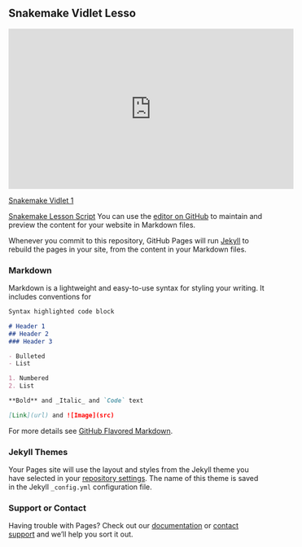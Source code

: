## Snakemake Vidlet Lesso


<iframe width="560" height="315" src="https://www.youtube.com/embed/-h9qHHpA2vI" frameborder="0" allow="accelerometer; autoplay; encrypted-media; gyroscope; picture-in-picture" allowfullscreen></iframe>

[Snakemake Vidlet 1](https://www.youtube.com/watch?v=-h9qHHpA2vI&feature=youtu.be)

[Snakemake Lesson Script](https://hackmd.io/gfZKTstPS7SmS7Vi6TMqVw?view)
You can use the [editor on GitHub](https://github.com/jeremywalter/jekylltest.github.io/edit/master/index.md) to maintain and preview the content for your website in Markdown files.

Whenever you commit to this repository, GitHub Pages will run [Jekyll](https://jekyllrb.com/) to rebuild the pages in your site, from the content in your Markdown files.

### Markdown

Markdown is a lightweight and easy-to-use syntax for styling your writing. It includes conventions for

```markdown
Syntax highlighted code block

# Header 1
## Header 2
### Header 3

- Bulleted
- List

1. Numbered
2. List

**Bold** and _Italic_ and `Code` text

[Link](url) and ![Image](src)
```

For more details see [GitHub Flavored Markdown](https://guides.github.com/features/mastering-markdown/).

### Jekyll Themes

Your Pages site will use the layout and styles from the Jekyll theme you have selected in your [repository settings](https://github.com/jeremywalter/jekylltest.github.io/settings). The name of this theme is saved in the Jekyll `_config.yml` configuration file.

### Support or Contact

Having trouble with Pages? Check out our [documentation](https://help.github.com/categories/github-pages-basics/) or [contact support](https://github.com/contact) and we’ll help you sort it out.
